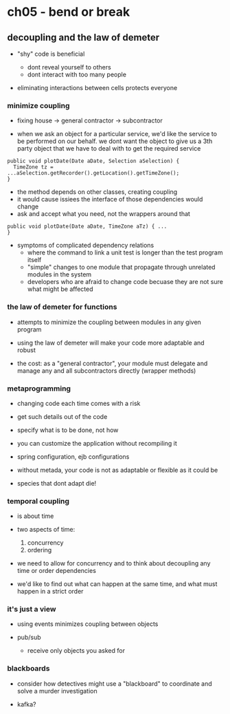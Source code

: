 # ch05 - bend or break

## decoupling and the law of demeter

- "shy" code is beneficial
  - dont reveal yourself to others
  - dont interact with too many people

- eliminating interactions between cells protects everyone

### minimize coupling

- fixing house -> general contractor -> subcontractor

- when we ask an object for a particular service, we'd like the service to be
  performed on our behalf. we dont want the object to give us a 3th party object
  that we have to deal with to get the required service

```shell
public void plotDate(Date aDate, Selection aSelection) {
  TimeZone tz = ...aSelection.getRecorder().getLocation().getTimeZone();
}
```

- the method depends on other classes, creating coupling
- it would cause issiees the interface of those dependencies would change
- ask and accept what you need, not the wrappers around that

```shell
public void plotDate(Date aDate, TimeZone aTz) { ...
}
```

* symptoms of complicated dependency relations
  - where the command to link a unit test is longer than the test program itself
  - "simple" changes to one module that propagate through unrelated modules in the system
  - developers who are afraid to change code becuase they are not sure what might be affected

### the law of demeter for functions

- attempts to minimize the coupling between modules in any given program

- using the law of demeter will make your code more adaptable and robust

- the cost: as a "general contractor", your module must delegate and manage any
  and all subcontractors directly (wrapper methods)

### metaprogramming

- changing code each time comes with a risk

- get such details out of the code

- specify what is to be done, not how

- you can customize the application without recompiling it

- spring configuration, ejb configurations

- without metada, your code is not as adaptable or flexible as it could be

- species that dont adapt die!

### temporal coupling

- is about time

- two aspects of time:
  1. concurrency
  2. ordering

- we need to allow for concurrency and to think about decoupling any time or order dependencies

- we'd like to find out what can happen at the same time, and what must happen in a strict order

### it's just a view

- using events minimizes coupling between objects

- pub/sub
  - receive only objects you asked for

### blackboards

- consider how detectives might use a "blackboard" to coordinate and solve a murder investigation

- kafka?
